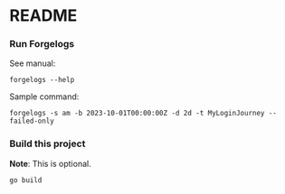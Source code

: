 # README

### Run Forgelogs

See manual:

```console
forgelogs --help
```

Sample command:

```console
forgelogs -s am -b 2023-10-01T00:00:00Z -d 2d -t MyLoginJourney --failed-only
```

### Build this project

**Note**: This is optional.

```console
go build
```

